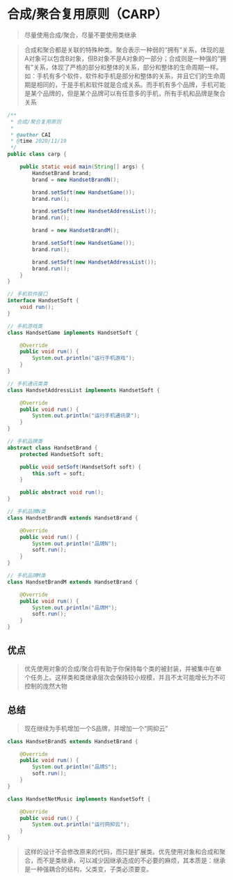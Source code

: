 # 合成/聚合复用原则（CARP）

> 尽量使用合成/聚合，尽量不要使用类继承

> 合成和聚合都是关联的特殊种类。聚合表示一种弱的“拥有”关系，体现的是A对象可以包含B对象，但B对象不是A对象的一部分；合成则是一种强的“拥有”关系，体现了严格的部分和整体的关系，部分和整体的生命周期一样。如：手机有多个软件，软件和手机是部分和整体的关系，并且它们的生命周期是相同的，于是手机和软件就是合成关系。而手机有多个品牌，手机可能是某个品牌的，但是某个品牌可以有任意多的手机，所有手机和品牌是聚合关系

``` java
/**
 * 合成/聚合复用原则
 *
 * @author CAI
 * @time 2020/11/19
 */
public class carp {

    public static void main(String[] args) {
        HandsetBrand brand;
        brand = new HandsetBrandN();

        brand.setSoft(new HandsetGame());
        brand.run();

        brand.setSoft(new HandsetAddressList());
        brand.run();

        brand = new HandsetBrandM();

        brand.setSoft(new HandsetGame());
        brand.run();

        brand.setSoft(new HandsetAddressList());
        brand.run();
    }
}

// 手机软件接口
interface HandsetSoft {
    void run();
}

// 手机游戏类
class HandsetGame implements HandsetSoft {

    @Override
    public void run() {
        System.out.println("运行手机游戏");
    }
}

// 手机通讯类类
class HandsetAddressList implements HandsetSoft {

    @Override
    public void run() {
        System.out.println("运行手机通讯录");
    }
}

// 手机品牌类
abstract class HandsetBrand {
    protected HandsetSoft soft;

    public void setSoft(HandsetSoft soft) {
        this.soft = soft;
    }

    public abstract void run();
}

// 手机品牌N类
class HandsetBrandN extends HandsetBrand {

    @Override
    public void run() {
        System.out.println("品牌N");
        soft.run();
    }
}

// 手机品牌M类
class HandsetBrandM extends HandsetBrand {

    @Override
    public void run() {
        System.out.println("品牌M");
        soft.run();
    }
}
```

## 优点

> 优先使用对象的合成/聚合将有助于你保持每个类的被封装，并被集中在单个任务上。这样类和类继承层次会保持较小规模，并且不太可能增长为不可控制的庞然大物

## 总结

> 现在继续为手机增加一个S品牌，并增加一个“网抑云”

``` java
class HandsetBrandS extends HandsetBrand {

    @Override
    public void run() {
        System.out.println("品牌S");
        soft.run();
    }
}

class HandsetNetMusic implements HandsetSoft {

    @Override
    public void run() {
        System.out.println("运行网抑云");
    }
}
```

> 这样的设计不会修改原来的代码，而只是扩展类。优先使用对象和合成和聚合，而不是类继承，可以减少因继承造成的不必要的麻烦，其本质是：继承是一种强耦合的结构，父类变，子类必须要变。



